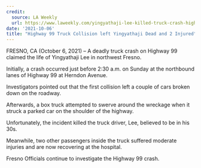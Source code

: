```yaml
---
credit:
  source: LA Weekly
  url: https://www.laweekly.com/yingyathaji-lee-killed-truck-crash-highway-99-fresno-ca/
date: '2021-10-06'
title: "Highway 99 Truck Collision left Yingyathaji Dead and 2 Injured"
---
```

FRESNO, CA (October 6, 2021) – A deadly truck crash on Highway 99 claimed the life of Yingyathaji Lee in northwest Fresno.

Initially, a crash occurred just before 2:30 a.m. on Sunday at the northbound lanes of Highway 99 at Herndon Avenue.

Investigators pointed out that the first collision left a couple of cars broken down on the roadway.

Afterwards, a box truck attempted to swerve around the wreckage when it struck a parked car on the shoulder of the highway.

Unfortunately, the incident killed the truck driver, Lee, believed to be in his 30s.

Meanwhile, two other passengers inside the truck suffered moderate injuries and are now recovering at the hospital.

Fresno Officials continue to investigate the Highway 99 crash.
